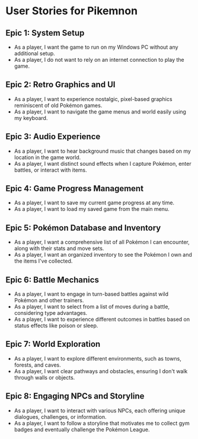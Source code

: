 # User Stories for Pikemnon

## Epic 1: System Setup
- As a player, I want the game to run on my Windows PC without any additional setup.
- As a player, I do not want to rely on an internet connection to play the game.

## Epic 2: Retro Graphics and UI
- As a player, I want to experience nostalgic, pixel-based graphics reminiscent of old Pokémon games.
- As a player, I want to navigate the game menus and world easily using my keyboard.

## Epic 3: Audio Experience
- As a player, I want to hear background music that changes based on my location in the game world.
- As a player, I want distinct sound effects when I capture Pokémon, enter battles, or interact with items.

## Epic 4: Game Progress Management
- As a player, I want to save my current game progress at any time.
- As a player, I want to load my saved game from the main menu.

## Epic 5: Pokémon Database and Inventory
- As a player, I want a comprehensive list of all Pokémon I can encounter, along with their stats and move sets.
- As a player, I want an organized inventory to see the Pokémon I own and the items I've collected.

## Epic 6: Battle Mechanics
- As a player, I want to engage in turn-based battles against wild Pokémon and other trainers.
- As a player, I want to select from a list of moves during a battle, considering type advantages.
- As a player, I want to experience different outcomes in battles based on status effects like poison or sleep.

## Epic 7: World Exploration
- As a player, I want to explore different environments, such as towns, forests, and caves.
- As a player, I want clear pathways and obstacles, ensuring I don't walk through walls or objects.

## Epic 8: Engaging NPCs and Storyline
- As a player, I want to interact with various NPCs, each offering unique dialogues, challenges, or information.
- As a player, I want to follow a storyline that motivates me to collect gym badges and eventually challenge the Pokémon League.

